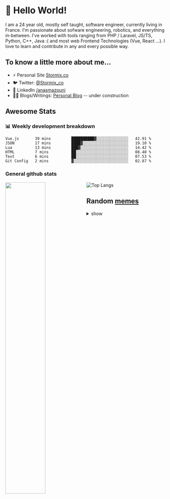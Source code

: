 # 👋 Hello World!

I am a 24 year old, mostly self taught, software engineer, currently living in France. I'm passionate about sofware engineering, robotics, and everything in-between. I've worked with tools ranging from PHP / Laravel, JS/TS, Python, C++, Java :( and most web Frontend Technologies (Vue, React ...). I love to learn and contribute in any and every possible way.

## To know a little more about me...

- ⚡ Personal Site [Stormix.co](http://stormix.co/)
- 🐦 Twitter: [@Stormix_co](https://twitter.com/stormix_co)
- 👥 LinkedIn [/anasmazouni](https://linkedin.com/in/anasmazouni)
- 👨‍💻 Blogs/Writings: [Personal Blog](https://blog.anasmazouni.dev/) -- under construction

## Awesome Stats

### :bar_chart: Weekly development breakdown

<!--START_SECTION:waka-->

```text
Vue.js       39 mins         ██████████▓░░░░░░░░░░░░░░   42.91 %
JSON         17 mins         ████▓░░░░░░░░░░░░░░░░░░░░   19.10 %
Lua          13 mins         ███▓░░░░░░░░░░░░░░░░░░░░░   14.42 %
HTML         7 mins          ██░░░░░░░░░░░░░░░░░░░░░░░   08.40 %
Text         6 mins          ██░░░░░░░░░░░░░░░░░░░░░░░   07.53 %
Git Config   2 mins          ▓░░░░░░░░░░░░░░░░░░░░░░░░   02.87 %
```

<!--END_SECTION:waka-->


### General github stats

[<img align="left" width="50%" src="https://github-readme-stats.vercel.app/api?username=stormix&count_private=true&show_icons=true&theme=radical" />](https://github-readme-stats.vercel.app/api?username=stormix&count_private=true&show_icons=true&theme=radical)
![Top Langs](https://github-readme-stats.vercel.app/api/top-langs/?username=stormix&hide=TeX&layout=compact&theme=radical)


## Random [memes](https://github.com/Stormix/memes/)
<details>
<summary> show
</summary>
  
  ![meme](https://memes.stormix.co/send/memes)
</details>


